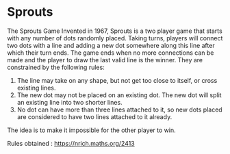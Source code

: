 # Sprouts
The Sprouts Game
Invented in 1967, Sprouts is a two player game that starts with any number of dots randomly placed. Taking turns, players will connect two dots with a line and adding a new dot somewhere along this line after which their turn ends. The game ends when no more connections can be made and the player to draw the last valid line is the winner. They are constrained by the following rules:

1. The line may take on any shape, but not get too close to itself, or cross existing lines.
2. The new dot may not be placed on an existing dot. The new dot will split an existing line into two shorter lines.
3. No dot can have more than three lines attached to it, so new dots placed are considered to have two lines attached to it already.

The idea is to make it impossible for the other player to win. 

Rules obtained : https://nrich.maths.org/2413

